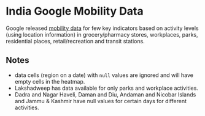 # India Google Mobility Data

Google released [mobility data](https://www.google.com/covid19/mobility/) for few key indicators based on activity levels (using location information) in grocery/pharmacy stores, workplaces, parks, residential places, retail/recreation and transit stations.

<div id="vis"></div>
<script src="https://vega.github.io/vega/vega.min.js"></script>
<script src="https://cdnjs.cloudflare.com/ajax/libs/vega-tooltip/0.23.0/vega-tooltip.min.js"></script>
<script type="text/javascript">
var spec_url = "https://gist.githubusercontent.com/bkamapantula/2b15fec42c4971ea02cc45167a4847ab/raw/a9c1acc35904e8f188e7c45c21cc87e8cdafec13/mobility-spec.json" 

fetch(spec_url)
  .then(res => res.json())
  .then(spec => render(spec))
  .catch(err => console.error(err));

function render(spec) {
  view = new vega.View(vega.parse(spec), {
    renderer:  'svg',  // renderer (canvas or svg)
    container: '#vis',   // parent DOM container
    hover:     true,       // enable hover processing
    tooltip: new vegaTooltip.Handler().call
  })
  return view.runAsync()
}
</script>

## Notes

- data cells (region on a date) with `null` values are ignored and will have empty cells in the heatmap.
- Lakshadweep has data available for only parks and workplace activities.
- Dadra and Nagar Haveli, Daman and Diu, Andaman and Nicobar Islands and Jammu & Kashmir have null values for certain days for different activities.
